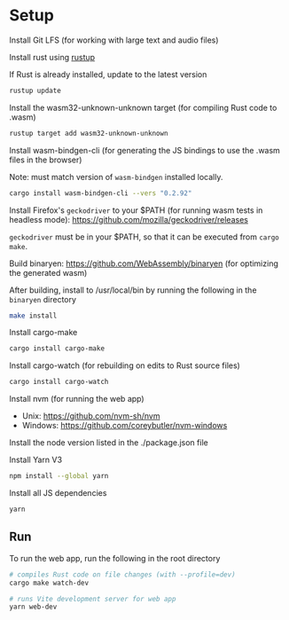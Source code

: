 # Setup

Install Git LFS (for working with large text and audio files)

Install rust using [rustup](https://www.rust-lang.org/tools/install)

If Rust is already installed, update to the latest version

```sh
rustup update
```

Install the wasm32-unknown-unknown target (for compiling Rust code to .wasm)

```sh
rustup target add wasm32-unknown-unknown
```

Install wasm-bindgen-cli (for generating the JS bindings to use the .wasm files in the browser)

Note: must match version of `wasm-bindgen` installed locally.

```sh
cargo install wasm-bindgen-cli --vers "0.2.92"
```

Install Firefox's `geckodriver` to your $PATH (for running wasm tests in headless mode): https://github.com/mozilla/geckodriver/releases

`geckodriver` must be in your $PATH, so that it can be executed from `cargo make`.

Build binaryen: https://github.com/WebAssembly/binaryen (for optimizing the generated wasm)

After building, install to /usr/local/bin by running the following in the `binaryen` directory

```sh
make install
```

Install cargo-make

```sh
cargo install cargo-make
```

Install cargo-watch (for rebuilding on edits to Rust source files)

```sh
cargo install cargo-watch
```

Install nvm (for running the web app)

- Unix: https://github.com/nvm-sh/nvm
- Windows: https://github.com/coreybutler/nvm-windows

Install the node version listed in the ./package.json file

Install Yarn V3

```sh
npm install --global yarn
```

Install all JS dependencies

```sh
yarn
```

## Run

To run the web app, run the following in the root directory

```sh
# compiles Rust code on file changes (with --profile=dev)
cargo make watch-dev

# runs Vite development server for web app
yarn web-dev
```
